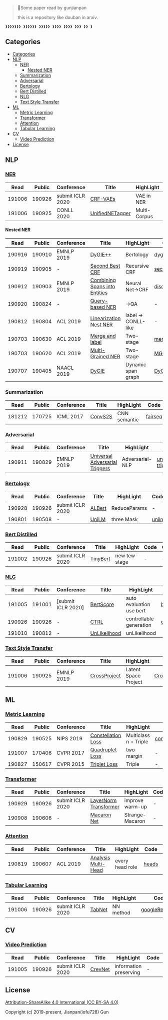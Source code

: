 > 🤧Some paper read by gunjianpan
>
> this is a repository like douban in arxiv.

```console
❱❱❱❱❱❱❱ ❱❱❱❱❱❱ ❱❱❱❱❱ ❱❱❱❱ ❱❱❱❱ ❱❱❱ ❱❱ ❱
```

## Categories

- [Categories](#categories)
- [NLP](#nlp)
  - [NER](#ner)
    - [Nested NER](#nested-ner)
  - [Summarization](#summarization)
  - [Adversarial](#adversarial)
  - [Bertology](#bertology)
  - [Bert Distilled](#bert-distilled)
  - [NLG](#nlg)
  - [Text Style Transfer](#text-style-transfer)
- [ML](#ml)
  - [Metric Learning](#metric-learning)
  - [Transformer](#transformer)
  - [Attention](#attention)
  - [Tabular Learning](#tabular-learning)
- [CV](#cv)
  - [Video Prediction](#video-prediction)
- [License](#license)

## NLP

### [NER](https://github.com/iofu728/PaperRead/blob/master/notes/NLP/NER)

| Read   | Public | Conference       | Title                 | HighLight    | Code               | Other     |
| ------ | ------ | ---------------- | --------------------- | ------------ | ------------------ | --------- |
| 191006 | 190926 | submit ICLR 2020 | [CRF-VAEs][24]        | VAE in NER   | -                  | Unlabeled |
| 191006 | 190925 | CONLL 2020       | [UnifiedNETagger][23] | Multi-Corpus | [NewBioNer][10023] | Unlabeled |

#### Nested NER

| Read   | Public | Conference | Title                              | HighLight           | Code                | Other        |
| ------ | ------ | ---------- | ---------------------------------- | ------------------- | ------------------- | ------------ |
| 190916 | 190910 | EMNLP 2019 | [DyGIE++][6]                       | Bertology           | [dygiepp][10006]    | -            |
| 190919 | 190905 | -          | [Second Best CRF][7]               | Recursive CRF       | [secondbest][10007] | optime cost  |
| 190912 | 190903 | EMNLP 2019 | [Combining Spans into Entities][1] | Neural Net->CRF     | [disco_em19][10001] | Two stage    |
| 190920 | 190824 | -          | [Query-based NER][9]               | ->QA                | -                   | usePriorInfo |
| 190812 | 190804 | ACL 2019   | [Linearization Nest NER][4]        | label -> CONLL-like | -                   | Seq2seq      |
| 190703 | 190630 | ACL 2019   | [Merge and label][18]              | Two-stage           | [mergeLabel][10018] | threshold    |
| 190703 | 190620 | ACL 2019   | [Multi-Grained NER][10]            | Two-stage           | [MGNER][10010]      | centerSearch |
| 190707 | 190405 | NAACL 2019 | [DyGIE][5]                         | Dynamic span graph  | [DyGIE][10005]      | IE Framework |

### Summarization

| Read   | Public | Conference | Title        | HighLight    | Code             | Other          |
| ------ | ------ | ---------- | ------------ | ------------ | ---------------- | -------------- |
| 181212 | 170725 | ICML 2017  | [ConvS2S][2] | CNN semantic | [fairseq][10002] | [notes][20002] |

### Adversarial

| Read   | Public | Conference | Title                               | HighLight       | Code                        | Other         |
| ------ | ------ | ---------- | ----------------------------------- | --------------- | --------------------------- | ------------- |
| 190911 | 190829 | EMNLP 2019 | [Universal Adversarial Triggers][3] | Adversarial-NLP | [universal-triggers][10003] | [blog][30003] |

### [Bertology](https://github.com/iofu728/PaperRead/blob/master/notes/NLP/Bertology)

| Read   | Public | Conference       | Title        | HighLight    | Code           | Other |
| ------ | ------ | ---------------- | ------------ | ------------ | -------------- | ----- |
| 190928 | 190926 | submit ICLR 2020 | [ALBert][12] | ReduceParams | -              | -     |
| 190801 | 190508 | -                | [UniLM][21]  | three Mask   | [unilm][10021] | -     |

### [Bert Distilled](https://github.com/iofu728/PaperRead/blob/master/notes/NLP/BertDistilled)

| Read   | Public | Conference       | Title          | HighLight     | Code | Other |
| ------ | ------ | ---------------- | -------------- | ------------- | ---- | ----- |
| 191002 | 190926 | submit ICLR 2020 | [TinyBert][17] | new tew-stage | -    | -     |

### [NLG](https://github.com/iofu728/PaperRead/blob/master/notes/NLP/NLG)

| Read   | Public | Conference         | Title              | HighLight                | Code               | Other |
| ------ | ------ | ------------------ | ------------------ | ------------------------ | ------------------ | ----- |
| 191005 | 191001 | [submit ICLR 2020] | [BertScore][20]    | auto evaluation use bert | [bertScore][10020] | -     |
| 190926 | 190926 | -                  | [CTRL][13]         | controllable generation  | [ctrl][10013]      | -     |
| 191010 | 190812 | -                  | [UnLikelihood][27] | unLikelihood             |                    | -     |

### [Text Style Transfer](https://github.com/iofu728/PaperRead/blob/master/notes/NLP/TextStyleTransfer)

| Read   | Public | Conference | Title              | HighLight            | Code                  | Other |
| ------ | ------ | ---------- | ------------------ | -------------------- | --------------------- | ----- |
| 191006 | 190925 | EMNLP 2019 | [CrossProject][25] | Latent Space Project | [CrossProject][10025] | -     |

## ML

### [Metric Learning](https://github.com/iofu728/PaperRead/tree/master/notes/ML/MetricLearning)

| Read   | Public | Conference | Title                   | HighLight             | Code                        | Other |
| ------ | ------ | ---------- | ----------------------- | --------------------- | --------------------------- | ----- |
| 190829 | 190525 | NIPS 2019  | [Constellation Loss][8] | Multiclass n + Triple | [constellation_loss][10008] | -     |
| 191007 | 170406 | CVPR 2017  | [Quadruplet Loss][26]   | two margin            | -                           | -     |
| 190827 | 150617 | CVPR 2015  | [Triplet Loss][11]      | Triple                | -                           | -     |

### [Transformer](https://github.com/iofu728/PaperRead/blob/master/notes/ML/Transformer)

| Read   | Public | Conference       | Title                       | HighLight       | Code | Other         |
| ------ | ------ | ---------------- | --------------------------- | --------------- | ---- | ------------- |
| 190929 | 190926 | submit ICLR 2020 | [LayerNorm Transformer][14] | improve warm-up | -    | -             |
| 190908 | 190606 | -                | [Macaron Net][15]           | Strange-Macaron | -    | [note][30015] |

### [Attention](https://github.com/iofu728/PaperRead/blob/master/notes/ML/Attention)

| Read   | Public | Conference | Title                     | HighLight       | Code           | Other |
| ------ | ------ | ---------- | ------------------------- | --------------- | -------------- | ----- |
| 190819 | 190607 | ACL 2019   | [Analysis Multi-Head][16] | every head role | [heads][10016] | -     |

### [Tabular Learning](https://github.com/iofu728/PaperRead/blob/master/notes/ML/TabularLearning)

| Read   | Public | Conference       | Title        | HighLight | Code                    | Other         |
| ------ | ------ | ---------------- | ------------ | --------- | ----------------------- | ------------- |
| 191006 | 190926 | submit ICLR 2020 | [TabNet][22] | NN method | [googleResearch][10022] | interpretable |

## CV

### [Video Prediction](https://github.com/iofu728/PaperRead/blob/master/notes/CV/VideoPrediction)

| Read   | Public | Conference       | Title         | HighLight              | Code | Other |
| ------ | ------ | ---------------- | ------------- | ---------------------- | ---- | ----- |
| 191005 | 190926 | submit ICLR 2020 | [CrevNet][19] | information preserving | -    | -     |

## License

[Attribution-ShareAlike 4.0 International (CC BY-SA 4.0)](https://creativecommons.org/licenses/by-sa/4.0/deed.en)

Copyright (c) 2019-present, Jianpan(iofu728) Gun

[1]: https://github.com/iofu728/PaperRead/blob/master/paper/NLP/NER/CombingSpansintoEntities.pdf
[2]: https://github.com/iofu728/PaperRead/blob/master/paper/NLP/Summarization/ConvS2S.pdf
[3]: https://github.com/iofu728/PaperRead/blob/master/paper/NLP/Adversarial/UniversalAdversarialTriggers.pdf
[4]: https://github.com/iofu728/PaperRead/blob/master/paper/NLP/NER/LinearizationNestNER.pdf
[5]: https://github.com/iofu728/PaperRead/blob/master/paper/NLP/NER/DyGIE.pdf
[6]: https://github.com/iofu728/PaperRead/blob/master/paper/NLP/NER/DyGIE++.pdf
[7]: https://github.com/iofu728/PaperRead/blob/master/paper/NLP/NER/SecondBestCRF.pdf
[8]: https://github.com/iofu728/PaperRead/blob/master/paper/ML/MetricLearning/ConstellationLoss.pdf
[9]: https://github.com/iofu728/PaperRead/blob/master/paper/NLP/NER/QueryBaseNER.pdf
[10]: https://github.com/iofu728/PaperRead/blob/master/paper/NLP/NER/MultiGrainedNER.pdf
[11]: https://github.com/iofu728/PaperRead/blob/master/paper/ML/MetricLearning/FaceNet.pdf
[12]: https://github.com/iofu728/PaperRead/blob/master/paper/NLP/Bertology/ALBert.pdf
[13]: https://github.com/iofu728/PaperRead/blob/master/paper/NLP/NLG/ctrl.pdf
[14]: https://github.com/iofu728/PaperRead/blob/master/paper/ML/Transformer/LayerNormTransformer.pdf
[15]: https://github.com/iofu728/PaperRead/blob/master/paper/ML/Transformer/MacaronNet.pdf
[16]: https://github.com/iofu728/PaperRead/blob/master/paper/ML/Attention/AnalysisMultiHeadAttention.pdf
[17]: https://github.com/iofu728/PaperRead/blob/master/paper/NLP/BertDistilled/TinyBert.pdf
[18]: https://github.com/iofu728/PaperRead/blob/master/paper/NLP/NER/MergeAndLabel.pdf
[19]: https://github.com/iofu728/PaperRead/blob/master/paper/CV/VideoPrediction/CrevNet.pdf
[20]: https://github.com/iofu728/PaperRead/blob/master/paper/NLP/NLG/BertScore.pdf
[21]: https://github.com/iofu728/PaperRead/blob/master/paper/NLP/Bertology/UniLM.pdf
[22]: https://github.com/iofu728/PaperRead/blob/master/paper/ML/TabularLearning/TabNet.pdf
[23]: https://github.com/iofu728/PaperRead/blob/master/paper/NLP/NER/UnifiedNETagger.pdf
[24]: https://github.com/iofu728/PaperRead/blob/master/paper/NLP/NER/CrfVAEInNER.pdf
[25]: https://github.com/iofu728/PaperRead/blob/master/paper/NLP/TextStyleTransfer/SemisupervisedTextStyleTransfer.pdf
[26]: https://github.com/iofu728/PaperRead/blob/master/paper/ML/MetricLearning/QuadrupletLoss.pdf
[27]: https://github.com/iofu728/PaperRead/blob/master/paper/NLP/NLG/Unlikelihood.pdf
[10001]: https://github.com/berlino/disco_em19
[10002]: https://github.com/facebookresearch/fairseq
[10003]: https://github.com/Eric-Wallace/universal-triggers
[10005]: https://github.com/luanyi/DyGIE
[10006]: https://github.com/dwadden/dygiepp
[10007]: https://github.com/yahshibu/nested-ner-2019
[10008]: https://git.code.tecnalia.com/comvis_public/piccolo/constellation_loss/
[10010]: https://github.com/congyingxia/Multi-Grained-NER
[10013]: https://www.github.com/salesforce/ctrl
[10016]: https://github.com/lena-voita/the-story-of-heads
[10018]: https://github.com/fishjh2/merge_label
[10020]: https://github.com/Tiiiger/bert_score
[10021]: https://github.com/microsoft/unilm
[10022]: https://github.com/google-research/google-research/tree/master/tabnet
[10023]: https://github.com/xhuang28/NewBioNer
[10025]: https://tinyurl.com/yyc8zkqg
[20002]: https://github.com/iofu728/PaperRead/blob/master/notes/NLP/Summarization/ConvS2S.md
[30003]: http://www.ericswallace.com/triggers
[30015]: https://zhuanlan.zhihu.com/p/71747175
